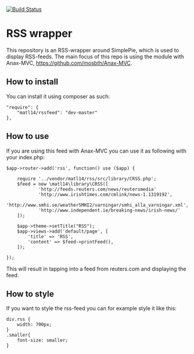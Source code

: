[![Build Status](https://travis-ci.org/matl14/rssfeed.svg?branch=master)](https://travis-ci.org/matl14/rssfeed)


RSS wrapper
==========
This repository is an RSS-wrapper around SimplePie, which is used to display RSS-feeds. The main focus of this repo is using the module with Anax-MVC,  https://github.com/mosbth/Anax-MVC.


How to install
-------------
You can install it using composer as such:
```
"require": {
    "matl14/rssfeed": "dev-master"
},
```
How to use
-----------------------
If you are using this feed with Anax-MVC you can use it as following with your index.php:
```
$app->router->add('rss', function() use ($app) {

    require '../vendor/matl14/rss/src/library/CRSS.php';
    $feed = new \matl14\library\CRSS([
            'http://feeds.reuters.com/news/reutersmedia'
            'http://www.irishtimes.com/cmlink/news-1.1319192',
            'http://www.smhi.se/weatherSMHI2/varningar/smhi_alla_varningar.xml',
            'http://www.independent.ie/breaking-news/irish-news/'
    ]);
    
    $app->theme->setTitle("RSS");    
    $app->views->add('default/page', [
        'title' => 'RSS',        
        'content' => $feed->printFeed(),
    ]);

});

```
This will result in tapping into a feed from reuters.com and displaying the feed.

How to style
---------------------------
If you want to style the rss-feed you can for example style it like this:
```
div.rss {
	width: 700px;
}
.smaller{
	font-size: smaller;
}
```


